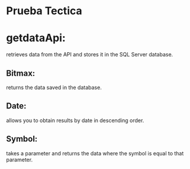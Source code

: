 # Prueba Tectica
# getdataApi: 
retrieves data from the API and stores it in the SQL Server database.

## Bitmax:
returns the data saved in the database.

## Date:
allows you to obtain results by date in descending order.

## Symbol:
takes a parameter and returns the data where the symbol is equal to that parameter.

